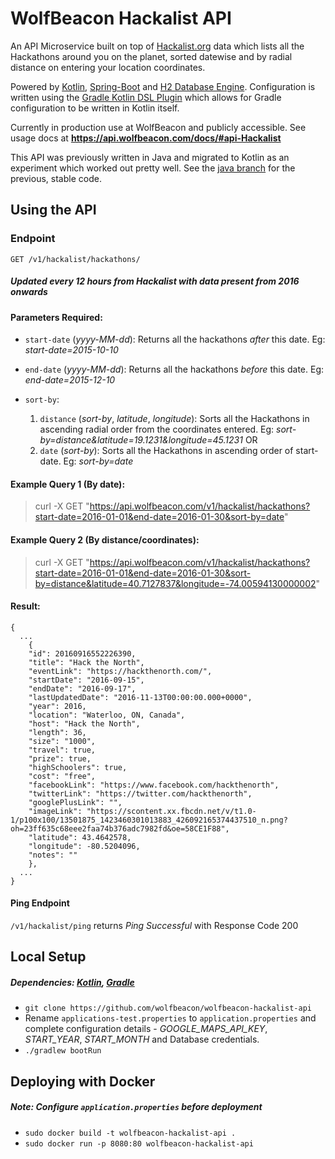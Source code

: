 # WolfBeacon Hackalist API

An API Microservice built on top of [Hackalist.org](www.hackalist.org) data which lists all the Hackathons around you on the planet, sorted datewise and by radial distance on entering your location coordinates.

Powered by [Kotlin](https://kotlinlang.org/), [Spring-Boot](https://projects.spring.io/spring-boot/) and [H2 Database Engine](http://www.h2database.com/html/main.html). Configuration is written using the [Gradle Kotlin DSL Plugin](https://github.com/gradle/kotlin-dsl) which allows for Gradle configuration to be written in Kotlin itself. 

Currently in production use at WolfBeacon and publicly accessible. See usage docs at **https://api.wolfbeacon.com/docs/#api-Hackalist**

This API was previously written in Java and migrated to Kotlin as an experiment which worked out pretty well. See the [java branch](https://github.com/wolfbeacon/wolfbeacon-hackalist-api/tree/java) for the previous, stable code.

## Using the API

### Endpoint
`GET /v1/hackalist/hackathons/`
##### Updated every 12 hours from Hackalist with data present from 2016 onwards


#### Parameters Required:
* `start-date` (*yyyy-MM-dd*): Returns all the hackathons *after* this date. Eg: *start-date=2015-10-10*

* `end-date` (*yyyy-MM-dd*): Returns all the hackathons *before* this date. Eg: *end-date=2015-12-10*

* `sort-by`:
    1. `distance` (*sort-by*, *latitude*, *longitude*): Sorts all the Hackathons in ascending radial order from the coordinates entered. Eg: *sort-by=distance&latitude=19.1231&longitude=45.1231*
        OR
    2. `date` (*sort-by*): Sorts all the Hackathons in ascending order of start-date. Eg: *sort-by=date*

#### Example Query 1 (By date):

> curl -X GET "https://api.wolfbeacon.com/v1/hackalist/hackathons?start-date=2016-01-01&end-date=2016-01-30&sort-by=date"

#### Example Query 2 (By distance/coordinates): 

> curl -X GET "https://api.wolfbeacon.com/v1/hackalist/hackathons?start-date=2016-01-01&end-date=2016-01-30&sort-by=distance&latitude=40.7127837&longitude=-74.00594130000002"


#### Result:
```
{
  ...
    {
    "id": 20160916552226390,
    "title": "Hack the North",
    "eventLink": "https://hackthenorth.com/",
    "startDate": "2016-09-15",
    "endDate": "2016-09-17",
    "lastUpdatedDate": "2016-11-13T00:00:00.000+0000",
    "year": 2016,
    "location": "Waterloo, ON, Canada",
    "host": "Hack the North",
    "length": 36,
    "size": "1000",
    "travel": true,
    "prize": true,
    "highSchoolers": true,
    "cost": "free",
    "facebookLink": "https://www.facebook.com/hackthenorth",
    "twitterLink": "https://twitter.com/hackthenorth",
    "googlePlusLink": "",
    "imageLink": "https://scontent.xx.fbcdn.net/v/t1.0-1/p100x100/13501875_1423460301013883_426092165374437510_n.png?oh=23ff635c68eee2faa74b376adc7982fd&oe=58CE1F88",
    "latitude": 43.4642578,
    "longitude": -80.5204096,
    "notes": ""
    },
  ...
}
```

#### Ping Endpoint
`/v1/hackalist/ping` returns *Ping Successful* with Response Code 200

## Local Setup

##### Dependencies: [Kotlin](https://kotlinlang.org/docs/tutorials/getting-started.html), [Gradle](https://gradle.org/install/)

* `git clone https://github.com/wolfbeacon/wolfbeacon-hackalist-api`
* Rename `applications-test.properties` to `application.properties` and complete configuration details - *GOOGLE_MAPS_API_KEY*, *START_YEAR*, *START_MONTH* and Database credentials.
* `./gradlew bootRun`


## Deploying with Docker
##### Note: Configure `application.properties` before deployment

* `sudo docker build -t wolfbeacon-hackalist-api .`
* `sudo docker run -p 8080:80 wolfbeacon-hackalist-api`
